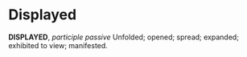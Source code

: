 # Displayed

**DISPLAYED**, _participle passive_ Unfolded; opened; spread; expanded; exhibited to view; manifested.